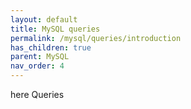 ```yaml
---
layout: default
title: MySQL queries
permalink: /mysql/queries/introduction
has_children: true
parent: MySQL
nav_order: 4
---
```


here Queries

